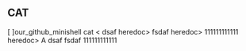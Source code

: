 ## CAT

[ ]our_github_minishell cat <<A
    heredoc> dsaf
    heredoc> fsdaf
    heredoc> 111111111111
    heredoc> A
    dsaf
    fsdaf
    111111111111